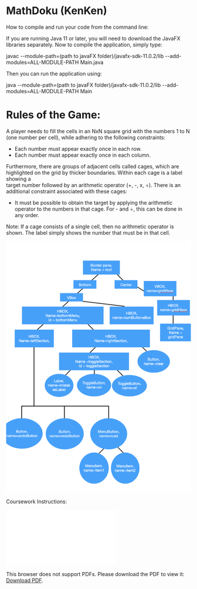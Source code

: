 # MathDoku (KenKen)

How to compile and run your code from the command line:

If you are running Java 11 or later, you will need to download the JavaFX libraries separately. 
Now to compile the application, simply type:

javac --module-path=(path to javaFX folder)/javafx-sdk-11.0.2/lib --add-modules=ALL-MODULE-PATH Main.java

Then you can run the application using:

java --module-path=(path to javaFX folder)/javafx-sdk-11.0.2/lib --add-modules=ALL-MODULE-PATH Main

# Rules of the Game:
A player needs to fill the cells in an NxN square grid with the numbers 1 to N (one number per cell), while adhering to the following constraints:
 - Each number must appear exactly once in each row.
 - Each number must appear exactly once in each column.
 
 Furthermore, there are groups of adjacent cells called cages, which are highlighted on the grid by thicker boundaries. Within each cage is a label showing a           
   target number followed by an arithmetic operator (+, -, x, ÷). There is an additional constraint associated with these cages:
   
 - It must be possible to obtain the target by applying the arithmetic operator to the numbers in that cage. For - and ÷, this can be done in any order.
 
Note: If a cage consists of a single cell, then no arithmetic operator is shown. The label simply shows the number that must be in that cell.

![Scene Graph](sceneGraph.png)

Coursework Instructions:

<object data="Instructions.pdf" type="application/pdf" width="700px" height="700px">
    <embed src="Instructions.pdf">
        <p>This browser does not support PDFs. Please download the PDF to view it: <a href="Instructions.pdf">Download PDF</a>.</p>
    </embed>
</object>


